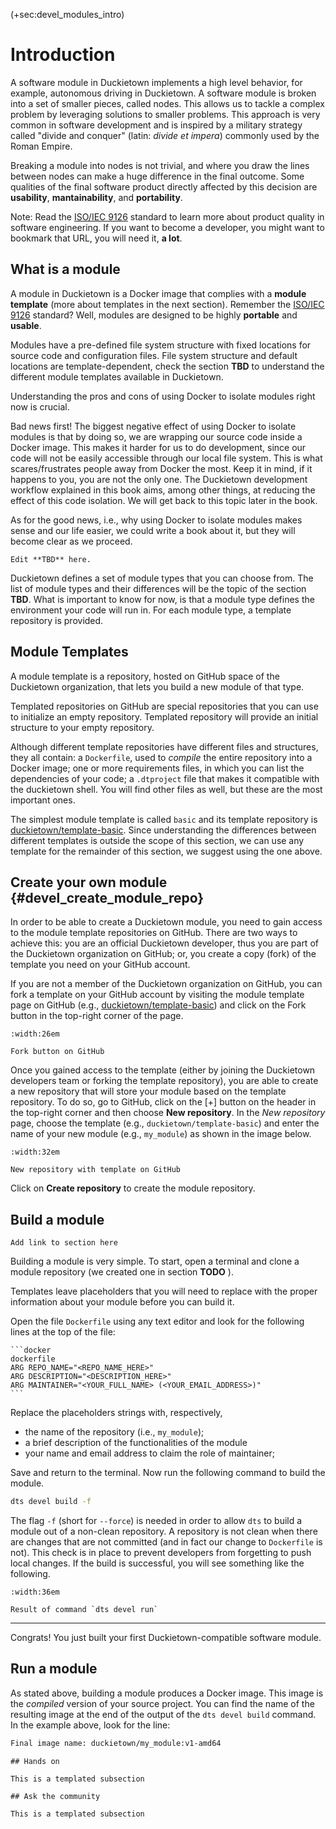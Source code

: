 (+sec:devel_modules_intro)

# Introduction

A software module in Duckietown implements a high level behavior, for example,
autonomous driving in Duckietown. A software module is broken into a set of smaller
pieces, called nodes. This allows us to tackle a complex problem by leveraging solutions
to smaller problems. This approach is very common in software development and is
inspired by a military strategy called "divide and conquer" (latin: _divide et impera_)
commonly used by the Roman Empire.

Breaking a module into nodes is not trivial, and where you draw the lines between nodes
can make a huge difference in the final outcome. Some qualities of the final software
product directly affected by this decision are **usability**, **mantainability**,
and **portability**.

Note: Read the [ISO/IEC 9126](sec:developer_basics_iso_9126) standard
to learn more about product quality in software engineering. If you want to become
a developer, you might want to bookmark that URL, you will need it, **a lot**.

## What is a module

A module in Duckietown is a Docker image that complies with a **module template**
(more about templates in the next section). Remember the [ISO/IEC 9126](sec:developer_basics_iso_9126) standard? Well,
modules are designed to be highly **portable** and **usable**.

Modules have a pre-defined file system structure with fixed locations for source code
and configuration files. File system structure and default locations are
template-dependent, check the section **TBD** to understand the
different module templates available in Duckietown.

Understanding the pros and cons of using Docker to isolate modules right now is crucial.

Bad news first! The biggest negative effect of using Docker to isolate modules
is that by doing so, we are wrapping our source code inside a Docker image. This
makes it harder for us to do development, since our code will not be easily accessible
through our local file system. This is what scares/frustrates people away from Docker
the most. Keep it in mind, if it happens to you, you are not the only one.
The Duckietown development workflow explained in this book aims, among other things,
at reducing the effect of this code isolation. We will get back to this topic later
in the book.

As for the good news, i.e., why using Docker to isolate modules makes sense and our
life easier, we could write a book about it, but they will become clear as we proceed.

```{todo}
Edit **TBD** here.
```

Duckietown defines a set of module types that you can choose from. The list of module
types and their differences will be the topic of the section **TBD**. What is important to know for now, is that a module
type defines the environment your code will run in. For each module type, a template
repository is provided.

## Module Templates

A module template is a repository, hosted on GitHub space of the Duckietown organization,
that lets you build a new module of that type.

Templated repositories on GitHub are special repositories that you can use to initialize
an empty repository. Templated repository will provide an initial structure to your empty
repository.

Although different template repositories have different files and structures, they all
contain:
a `Dockerfile`, used to _compile_ the entire repository into a Docker image;
one or more requirements files, in which you can list the dependencies of your code;
a `.dtproject` file that makes it compatible with the duckietown shell.
You will find other files as well, but these are the most important ones.

The simplest module template is called `basic` and its template
repository is [duckietown/template-basic](https://github.com/duckietown/template-basic).
Since understanding the differences between different templates is outside the scope of
this section, we can use any template for the remainder of this section, we suggest
using the one above.

## Create your own module {#devel_create_module_repo}

In order to be able to create a Duckietown module, you need to gain access to
the module template repositories on GitHub.
There are two ways to achieve this: you are an official Duckietown developer, thus
you are part of the Duckietown organization on GitHub; or, you create a copy (fork)
of the template you need on your GitHub account.

If you are not a member of the Duckietown organization on GitHub, you can fork
a template on your GitHub account by visiting the module template page on GitHub
(e.g., [duckietown/template-basic](https://github.com/duckietown/template-basic))
and click on the Fork button in the top-right corner of the page.

```{figure} ../../_images/modules/github_fork_button.jpg
:width:26em

Fork button on GitHub
```

Once you gained access to the template (either by joining the Duckietown developers
team or forking the template repository), you are able to create a new repository that
will store your module based on the template repository.
To do so, go to GitHub, click on the [+] button on the header in the top-right corner
and then choose **New repository**. In the _New repository_ page, choose the template
(e.g., `duckietown/template-basic`) and enter the name of your new module
(e.g., `my_module`) as shown in the image below.

```{figure} ../../_images/modules/github_new_repo_w_template.jpg
:width:32em

New repository with template on GitHub
```

Click on **Create repository** to create the module repository.

## Build a module

```{todo}
Add link to section here
```

Building a module is very simple. To start, open a terminal and clone a module repository
(we created one in section **TODO** ).

Templates leave placeholders that you will need to replace with the proper information
about your module before you can build it.

Open the file `Dockerfile` using any text editor and look for the following lines
at the top of the file:

````{todo}
```docker
dockerfile
ARG REPO_NAME="<REPO_NAME_HERE>"
ARG DESCRIPTION="<DESCRIPTION_HERE>"
ARG MAINTAINER="<YOUR_FULL_NAME> (<YOUR_EMAIL_ADDRESS>)"
```
````

Replace the placeholders strings with, respectively,

- the name of the repository (i.e., `my_module`);
- a brief description of the functionalities of the module
- your name and email address to claim the role of maintainer;

Save and return to the terminal. Now run the following command to build the module.

```sh
dts devel build -f
```

The flag `-f` (short for `--force`) is needed in order to allow `dts` to build a module
out of a non-clean repository. A repository is not clean when there are changes that are
not committed (and in fact our change to `Dockerfile` is not).
This check is in place to prevent developers from forgetting to push local changes.
If the build is successful, you will see something like the following.

```{figure} ../../_images/modules/dts_devel_build_ex1.jpg
:width:36em

Result of command `dts devel run`
```

---
Congrats! You just built your first Duckietown-compatible software module.

## Run a module

As stated above, building a module produces a Docker image. This image is the
_compiled_ version of your source project. You can find the name of the resulting
image at the end of the output of the `dts devel build` command.
In the example above, look for the line:

```sh
Final image name: duckietown/my_module:v1-amd64
```

```{todo}
## Hands on

This is a templated subsection

## Ask the community

This is a templated subsection
```
